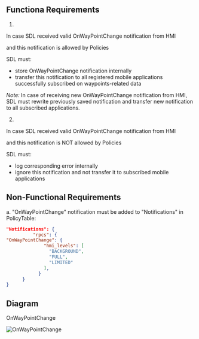 ## Functiona Requirements

1. 
In case SDL received valid OnWayPointChange notification from HMI

and this notification is allowed by Policies

SDL must:

- store OnWayPointChange notification internally
- transfer this notification to all registered mobile applications successfully subscribed on waypoints-related data

_Note:_ In case of receiving new OnWayPointChange notification from HMI, SDL must rewrite previously saved notification and transfer new notification to all subscribed applications.

2. 
In case SDL received valid OnWayPointChange notification from HMI

and this notification is NOT allowed by Policies

SDL must:

- log corresponding error internally
- ignore this notification and not transfer it to subscribed mobile applications

## Non-Functional Requirements

a. "OnWayPointChange" notification must be added to "Notifications" in PolicyTable:

```json
"Notifications": {
          "rpcs": {
"OnWayPointChange": {
              "hmi_levels": [
                "BACKGROUND",
                "FULL",
                "LIMITED"
              ],
            }
      }
}
```

## Diagram

OnWayPointChange

![OnWayPointChange](https://github.com/smartdevicelink/sdl_requirements/blob/OnWayPointChange/detailed_docs/accessories/OnWayPointChange.png)


